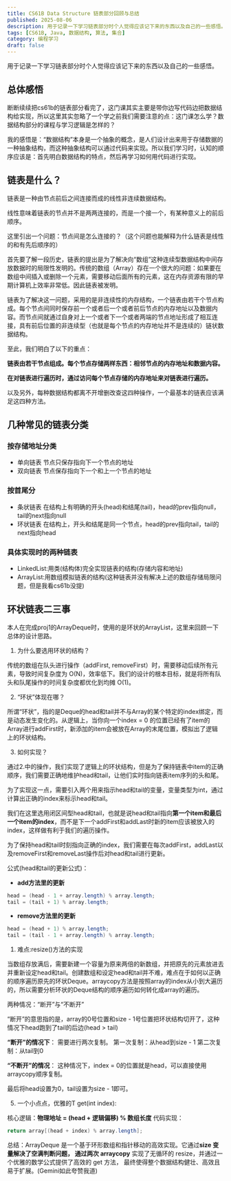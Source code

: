 ```yaml
---
title: CS61B Data Structure 链表部分回顾与总结
published: 2025-08-06
description: 用于记录一下学习链表部分时个人觉得应该记下来的东西以及自己的一些感悟。
tags: [CS61B, Java, 数据结构, 算法, 集合]
category: 编程学习
draft: false
---
```


用于记录一下学习链表部分时个人觉得应该记下来的东西以及自己的一些感悟。

## 总体感悟

断断续续把cs61b的链表部分看完了，这门课其实主要是带你边写代码边把数据结构给实现，所以这里其实忽略了一个学之前我们需要注意的点：这门课怎么学？数据结构部分的课程与学习逻辑是怎样的？

我的感悟是：“数据结构”本身是一个抽象的概念，是人们设计出来用于存储数据的一种抽象结构，而这种抽象结构可以通过代码来实现。所以我们学习时，认知的顺序应该是：首先明白数据结构的特点，然后再学习如何用代码进行实现。

## 链表是什么？

链表是一种由节点前后之间连接而成的线性非连续数据结构。

线性意味着链表的节点并不是两两连接的，而是一个接一个，有某种意义上的前后顺序。

这里引出一个问题：节点间是怎么连接的？（这个问题也能解释为什么链表是线性的和有先后顺序的）

首先要了解一段历史，链表的提出是为了解决向“数组”这种连续型数据结构中间存放数据时的局限性发明的。传统的数组（Array）存在一个很大的问题：如果要在数组中间插入或删除一个元素，需要移动后面所有的元素，这在内存资源有限的早期计算机上效率非常低。因此链表被发明。

链表为了解决这一问题，采用的是非连续性的内存结构，一个链表由若干个节点构成。每个节点间同时保存前一个或者后一个或者前后节点的内存地址以及数据内容。而节点间就通过自身对上一个或者下一个或者两端的节点地址形成了相互连接，具有前后位置的非连续型（也就是每个节点的内存地址并不是连续的）链状数据结构。

至此，我们明白了以下的重点：

**链表由若干节点组成。每个节点存储两样东西：相邻节点的内存地址和数据内容。**

**在对链表进行遍历时，通过访问每个节点存储的内存地址来对链表进行遍历。**

以及另外，每种数据结构都离不开增删改查这四种操作，一个最基本的链表应该满足这四种方法。

## 几种常见的链表分类

### 按存储地址分类

* 单向链表
    节点只保存指向下一个节点的地址
* 双向链表
    节点保存指向下一个和上一个节点的地址

### 按首尾分

* 条状链表
    在结构上有明确的开头(head)和结尾(tail)，head的prev指向null，tail的next指向null
* 环状链表
    在结构上，开头和结尾是同一个节点，head的prev指向tail，tail的next指向head

### 具体实现时的两种链表

* LinkedList:用类(结构体)完全实现链表的结构(存储内容和地址)
* ArrayList:用数组模拟链表的结构(这种链表并没有解决上述的数组存储局限问题，但是我看cs61b没提)

## 环状链表二三事

本人在完成proj1的ArrayDeque时，使用的是环状的ArrayList，这里来回顾一下总体的设计思路。

1. 为什么要选用环状的结构？

传统的数组在队头进行操作（addFirst, removeFirst）时，需要移动后续所有元素，导致时间复杂度为 O(N)，效率低下。我们的设计的根本目标，就是将所有队头和队尾操作的时间复杂度都优化到均摊 O(1)。

2. “环状”体现在哪？

所谓“环状”，指的是Deque的head和tail并不与Array的某个特定的index绑定，而是动态发生变化的。从逻辑上，当你向一个index = 0 的位置已经有了item的Array进行addFirst时，新添加的item会被放在Array的末尾位置，模拟出了逻辑上的环状结构。

3. 如何实现？

通过2.中的操作，我们实现了逻辑上的环状结构，但是为了保持链表中item的正确顺序，我们需要正确地维护head和tail，让他们实时指向链表item序列的头和尾。

为了实现这一点，需要引入两个用来指示head和tail的变量，变量类型为int，通过计算出正确的index来标示head和tail。

我们在这里选用闭区间型head和tail，也就是说head和tail指向**第一个item和最后一个item的index**，而不是下一个addFirst和addLast时新的item应该被放入的index，这样做有利于我们的遍历操作。

为了保持head和tail时刻指向正确的index，我们需要在每次addFirst，addLast以及removeFirst和removeLast操作后对head和tail进行更新。

公式(head和tail的更新公式)：

* **add方法里的更新**

```java
head = (head - 1 + array.length) % array.length;
tail = (tail + 1) % array.length;
```

* **remove方法里的更新**

```java
head = (head + 1) % array.length;
tail = (tail - 1 + array.length) % array.length;
```

1. 难点:resize()方法的实现

当数组存放满后，需要新建一个容量为原来两倍的新数组，并把原先的元素放进去并重新设定head和tail。创建数组和设定head和tail并不难，难点在于如何以正确的顺序遍历原先的环状Deque。arraycopy方法是按照array的index从小到大遍历的，所以需要分析环状的Deque结构的顺序遍历如何转化成array的遍历。

两种情况：“断开”与“不断开”

“断开”的意思指的是，array的0号位置和size - 1号位置把环状结构切开了，这种情况下head跑到了tail的后边(head > tail)

**“断开”的情况下**：
需要进行两次复制。
第一次复制：从head到size - 1
第二次复制：从tail到0

**“不断开”的情况**：
这种情况下，index = 0的位置就是head，可以直接使用arraycopy顺序复制。

最后将head设置为0，tail设置为size - 1即可。

5. 一个小点点，优雅的T get(int index):

核心逻辑：**物理地址 = (head + 逻辑偏移) % 数组长度**
代码实现：

```java
return array[(head + index) % array.length];
```

总结：ArrayDeque 是一个基于环形数组和指针移动的高效实现。它通过**size 变量解决了空满判断问题，
通过两次 arraycopy** 实现了无循环的 resize，并通过一个优雅的数学公式提供了高效的 get 方法，
最终使得整个数据结构健壮、高效且易于扩展。(Gemini如此夸赞我道)
